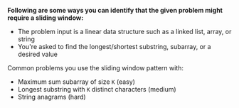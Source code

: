 **Following are some ways you can identify that the given problem might require a sliding window:**

- The problem input is a linear data structure such as a linked list, array, or string
- You're asked to find the longest/shortest substring, subarray, or a desired value

Common problems you use the sliding window pattern with:
- Maximum sum subarray of size `K` (easy)
- Longest substring with `K` distinct characters (medium)
- String anagrams (hard)
